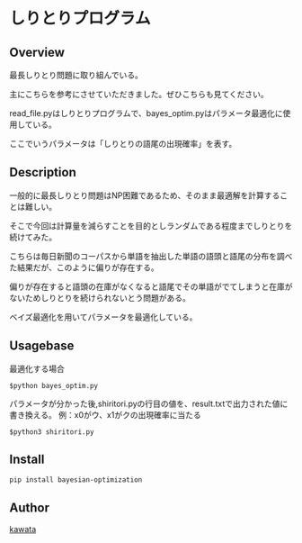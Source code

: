 

しりとりプログラム
====

## Overview

最長しりとり問題に取り組んでいる。

主にこちらを参考にさせていただきました。ぜひこちらも見てください。

read_file.pyはしりとりプログラムで、bayes_optim.pyはパラメータ最適化に使用している。

ここでいうパラメータは「しりとりの語尾の出現確率」を表す。


## Description

一般的に最長しりとり問題はNP困難であるため、そのまま最適解を計算することは難しい。

そこで今回は計算量を減らすことを目的としランダムである程度までしりとりを続けてみた。

こちらは毎日新聞のコーパスから単語を抽出した単語の語頭と語尾の分布を調べた結果だが、このように偏りが存在する。

偏りが存在すると語頭の在庫がなくなると語尾でその単語がでてしまうと在庫がないためしりとりを続けられないとう問題がある。

ベイズ最適化を用いてパラメータを最適化している。



## Usagebase
最適化する場合
~~~
$python bayes_optim.py
~~~
パラメータが分かった後,shiritori.pyの行目の値を、result.txtで出力された値に書き換える。
例：x0がウ、x1がクの出現確率に当たる
~~~
$python3 shiritori.py
~~~
## Install
~~~
pip install bayesian-optimization
~~~


## Author

[kawata](https://github.com/NaotakaKawata)
